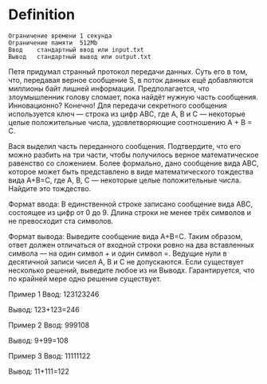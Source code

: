 # Definition
    
    Ограничение времени	1 секунда
    Ограничение памяти	512Mb
    Ввод	стандартный ввод или input.txt
    Вывод	стандартный вывод или output.txt

Петя придумал странный протокол передачи данных. Суть его в том, что, передавая верное сообщение 
S, в поток данных ещё добавляются миллионы байт лишней информации. Предполагается, что злоумышленник голову сломает, пока найдёт нужную часть сообщения. Инновационно? Конечно!
Для передачи секретного сообщения используется ключ — строка из цифр ABC, где A, B и C — некоторые целые положительные числа, удовлетворяющие соотношению A + B = C.

Вася выделил часть переданного сообщения. Подтвердите, что его можно разбить на три части, чтобы получилось верное математическое равенство со сложением.
Более формально, дано сообщение вида ABC, которое может быть представлено в виде математического тождества вида A+B=C, где A, B, C — некоторые целые положительные числа. Найдите это тождество.

Формат ввода:
В единственной строке записано сообщение вида ABC, состоящее из цифр от 0 до 9. Длина строки не менее трёх символов и не превосходит ста символов.

Формат вывода:
Выведите сообщение вида A+B=C. Таким образом, ответ должен отличаться от входной строки ровно на два вставленных символа — на один символ + и один символ =. Ведущие нули в десятичной записи чисел A, B и C
 не допускаются.
Если существует несколько решений, выведите любое из ни	Выводх. Гарантируется, что по крайней мере одно решение существует.

Пример 1
Ввод:
123123246

Вывод:
123+123=246

Пример 2
Ввод:
999108

Вывод:
9+99=108

Пример 3
Ввод:
11111122

Вывод:
11+111=122